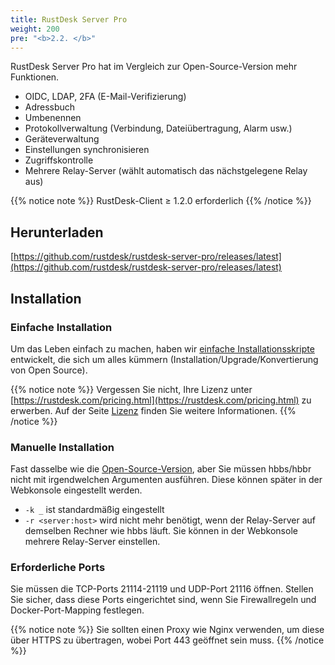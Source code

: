 ```yaml
---
title: RustDesk Server Pro
weight: 200
pre: "<b>2.2. </b>"
---
```


RustDesk Server Pro hat im Vergleich zur Open-Source-Version mehr Funktionen.

- OIDC, LDAP, 2FA (E-Mail-Verifizierung)
- Adressbuch
- Umbenennen
- Protokollverwaltung (Verbindung, Dateiübertragung, Alarm usw.)
- Geräteverwaltung
- Einstellungen synchronisieren
- Zugriffskontrolle
- Mehrere Relay-Server (wählt automatisch das nächstgelegene Relay aus)

{{% notice note %}}
RustDesk-Client ≥ 1.2.0 erforderlich
{{% /notice %}}

## Herunterladen

[https://github.com/rustdesk/rustdesk-server-pro/releases/latest](https://github.com/rustdesk/rustdesk-server-pro/releases/latest)

## Installation

### Einfache Installation

Um das Leben einfach zu machen, haben wir [einfache Installationsskripte](https://rustdesk.com/docs/de/self-host/rustdesk-server-pro/installscript/) entwickelt, die sich um alles kümmern (Installation/Upgrade/Konvertierung von Open Source).

{{% notice note %}}
Vergessen Sie nicht, Ihre Lizenz unter [https://rustdesk.com/pricing.html](https://rustdesk.com/pricing.html) zu erwerben. Auf der Seite [Lizenz](https://rustdesk.com/docs/de/self-host/rustdesk-server-pro/license/) finden Sie weitere Informationen.
{{% /notice %}}

### Manuelle Installation

Fast dasselbe wie die [Open-Source-Version](https://rustdesk.com/docs/de/self-host/rustdesk-server-oss/install/), aber Sie müssen hbbs/hbbr nicht mit irgendwelchen Argumenten ausführen. Diese können später in der Webkonsole eingestellt werden.

- `-k _` ist standardmäßig eingestellt
- `-r <server:host>` wird nicht mehr benötigt, wenn der Relay-Server auf demselben Rechner wie hbbs läuft. Sie können in der Webkonsole mehrere Relay-Server einstellen.

### Erforderliche Ports

Sie müssen die TCP-Ports 21114-21119 und UDP-Port 21116 öffnen. Stellen Sie sicher, dass diese Ports eingerichtet sind, wenn Sie Firewallregeln und Docker-Port-Mapping festlegen.

{{% notice note %}}
Sie sollten einen Proxy wie Nginx verwenden, um diese über HTTPS zu übertragen, wobei Port 443 geöffnet sein muss.
{{% /notice %}}
